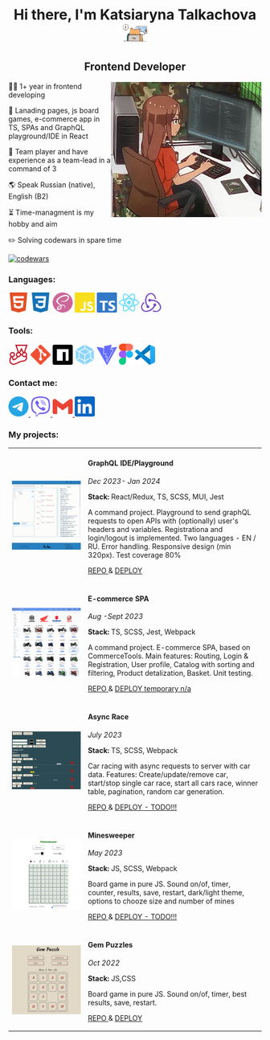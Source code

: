 <h1 align="center">Hi there, I'm <b>Katsiaryna Talkachova</b> 
  <img src="assets/h1gif1.gif" alt='hello' width="60"/>   
</h1>
<h2 align="center">Frontend Developer</h3>

<img src="assets/girl.webp" alt="girl" width="300" align="right">

 👩‍💻 1+ year in frontend developing
 
 📜 Lanading pages, js board games, e-commerce app in TS, SPAs and GraphQL playground/IDE in React
 
 🤝 Team player and have experience as a team-lead in a command of 3 
 
 🌎 Speak Russian (native), English (B2) 
 
  ⏳ Time-managment is my hobby and aim
  
 ✏️ Solving codewars in spare time
 
 [![codewars](https://www.codewars.com/users/kotsiaryna/badges/small)](https://www.codewars.com/users/kotsiaryna)  

<h3>Languages: </h3>
<div>
  <img src='assets/html5.svg' alt='HTML5' width='40' margin='50px'>
  <img src='assets/css3.svg' alt='CSS3' width='40'>
  <img src='assets/sass.svg' alt='SASS' width='40'>
  <img src='assets/javascript.svg' alt='JS' width='40'>
  <img src='assets/typescript.svg' alt='TS' width='40'>
  <img src='assets/react.svg' alt='react' width='40'>
  <img src='assets/redux.svg' alt='REDUX' width='40'>
 
</div>

<h3>Tools:</h3>
<div>
   <img src='assets/jest.svg' alt='Jest' width='40'>
  <img src='assets/git.svg' alt='GIT' width='40'>
  <img src='assets/npm.svg' alt='npm' width='40'>
  <img src='assets/webpack.svg' alt='webpack' width='40'>
  <img src='assets/vite.svg' alt='Vite' width='40'>  
  <img src='assets/figma.svg' alt='Figma' width='28'>  
  <img src='assets/VSCode.svg' alt='CODE' width='40'>  
</div>

<h3> Contact me: </h3> 
<div>
 <a href="https://t.me/katrin_awsm" target="_blank">
    <img alt="TG" src="assets/telegram.svg" width="40" />
  </a>
 <a href="viber://chat?number=%2B375297938298" target="_blank">
    <img alt="Viber" src="assets/viber.svg" width="40" />
  </a>
  <a href="mailto:katsiaryna.n@gmail.com" target="_blank">
    <img alt="GMail" src="assets/gmail.svg" width="40" />
  </a>
  <a href="https://www.linkedin.com/in/katsiarynatalkachova" target="_blank">
    <img alt="LI" src="assets/linkedin.svg" width="40" />
  </a>
 </div>

 <h3> My projects: </h3> 

 <table>
   <tbody>
   <tr>
    <td width="30%">
    <img src="assets/graphiql.png" alt="graphiql"  width="300" align="center" > 
    </td>
    <td>
  <h4> GraphQL IDE/Playground </h4>
      
  <i> Dec 2023- Jan 2024</i>
   
   **Stack:** React/Redux, TS, SCSS, MUI, Jest 

  A command project. Playground to send graphQL  requests to open APIs with (optionally) user's headers and variables. Registrationa and login/logout is implemented. Two languages - EN / RU. Error handling. Responsive design (min 320px). Test coverage 80%
  
  <a href="https://github.com/kotsiaryna/graphiql-app">REPO </a> <span> &  </span> <a href="https://react-rangers.netlify.app/">DEPLOY</a>
  </td>
 </tr>
  <tr>
  <td width="30%"> 
  <img src="assets/ecommerce.png" alt="e-commerce" width="300" align="center" >
  </td>
  <td>
 <h4>E-commerce SPA</h4>
    
 <i> Aug -Sept 2023</i>
    
 **Stack:** TS, SCSS, Jest, Webpack 
 
   A command project. E-commerce SPA, based on CommerceTools. Main features: Routing, Login & Registration, User profile, Catalog with sorting and filtering, Product detalization, Basket. Unit testing. 
 
  <a href="https://github.com/Greys73/eCommerce-Application">REPO </a> <span> &  </span> <a href="">DEPLOY temporary n/a</a>
</td>
</tr>
 <tr>
   <td width="30%"> 
  <img src="assets/race.jpg" alt="race" width="300" align="center" >
  </td>
 <td>
 <h4> Async Race </h4> 
   
 <i> July 2023</i>

  **Stack:** TS, SCSS, Webpack 
 
  Car racing with async requests to server with car data. Features: Create/update/remove car, start/stop single car race, start all cars race, winner table, pagination, random car generation.

  <a href="https://github.com/kotsiaryna/RSSchool_2023/tree/race"> REPO </a> <span> &  </span> <a href="">DEPLOY - TODO!!!</a>
 </td>
 </tr>
  <tr>
  <td width="30%">  
   <img src="assets/minesweeper.jpg" alt="minesweeper" width="300" align="center" >

  </td>
  <td>
<h4> Minesweeper </h4>
    
<i> May 2023</i>

  **Stack:** JS, SCSS, Webpack 
 
   Board game in pure JS. Sound on/of, timer, counter, results, save, restart, dark/light theme, options to chooze size and number of mines

  <a href="https://github.com/kotsiaryna/RSSchool_2023/tree/minesweeper"> REPO </a> <span> &  </span> <a href="">DEPLOY - TODO!!!</a>
 </td>
</tr>
 <tr>
 <td width="30%"> 
<img src="assets/gemPuzle.jpg" alt="gemPuzzle" width="300" align="center" >
 </td>
  <td>
 <h4> Gem Puzzles </h4>
    
 <i> Oct 2022</i>

  **Stack:** JS,CSS 

 Board game in pure JS. Sound on/of, timer, best results, save, restart. 
 
  <a href="https://github.com/kotsiaryna/GemPuzzle/tree/puzzle"> REPO </a> & <a href="https://kotsiaryna.github.io/GemPuzzle/puzzle/">DEPLOY</a>
</td>
 </tr>
</tbody>
</table>


 

